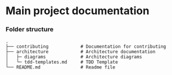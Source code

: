 # Main project documentation

### Folder structure
    .
    ├── contributing            # Documentation for contributing
    ├── architecture            # Architecture documentation
    │   ├─ diagrams             # Architecture diagrams
    │   └─ tdd-templates.md     # TDD Template 
    └── README.md               # Readme file

